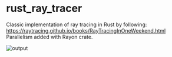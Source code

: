 # rust_ray_tracer
Classic implementation of ray tracing in Rust by following: https://raytracing.github.io/books/RayTracingInOneWeekend.html
Parallelism added with Rayon crate.

![output](https://user-images.githubusercontent.com/51113884/210222227-b9894921-c4c8-4f17-90b6-e3d6490d4cd5.png)
